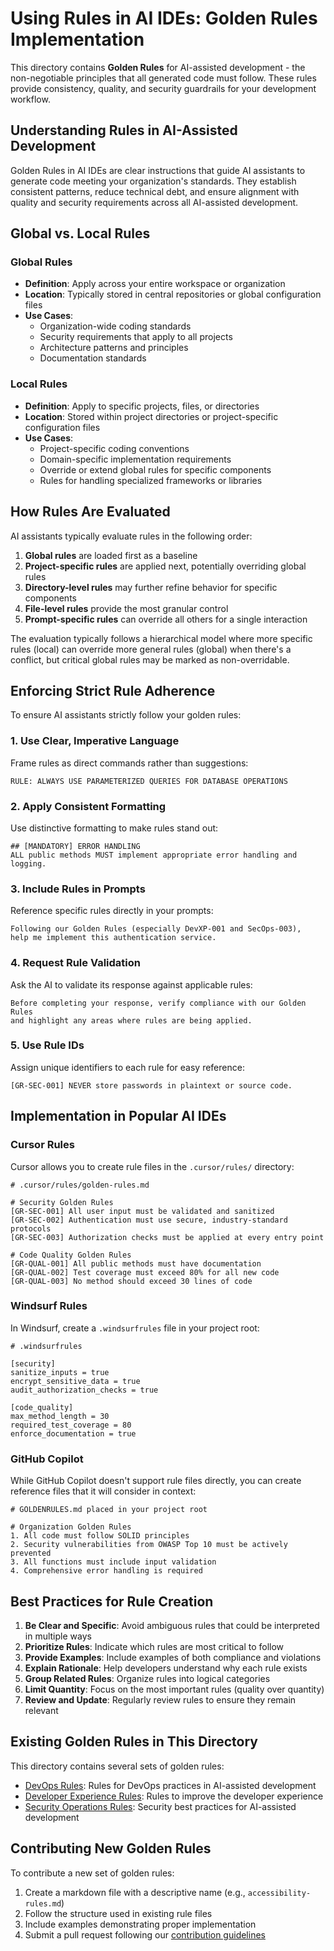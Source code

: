 # Using Rules in AI IDEs: Golden Rules Implementation

This directory contains **Golden Rules** for AI-assisted development - the non-negotiable principles that all generated code must follow. These rules provide consistency, quality, and security guardrails for your development workflow.

## Understanding Rules in AI-Assisted Development

Golden Rules in AI IDEs are clear instructions that guide AI assistants to generate code meeting your organization's standards. They establish consistent patterns, reduce technical debt, and ensure alignment with quality and security requirements across all AI-assisted development.

## Global vs. Local Rules

### Global Rules
- **Definition**: Apply across your entire workspace or organization
- **Location**: Typically stored in central repositories or global configuration files
- **Use Cases**:
  - Organization-wide coding standards
  - Security requirements that apply to all projects
  - Architecture patterns and principles
  - Documentation standards

### Local Rules
- **Definition**: Apply to specific projects, files, or directories
- **Location**: Stored within project directories or project-specific configuration files
- **Use Cases**:
  - Project-specific coding conventions
  - Domain-specific implementation requirements
  - Override or extend global rules for specific components
  - Rules for handling specialized frameworks or libraries

## How Rules Are Evaluated

AI assistants typically evaluate rules in the following order:

1. **Global rules** are loaded first as a baseline
2. **Project-specific rules** are applied next, potentially overriding global rules
3. **Directory-level rules** may further refine behavior for specific components
4. **File-level rules** provide the most granular control
5. **Prompt-specific rules** can override all others for a single interaction

The evaluation typically follows a hierarchical model where more specific rules (local) can override more general rules (global) when there's a conflict, but critical global rules may be marked as non-overridable.

## Enforcing Strict Rule Adherence

To ensure AI assistants strictly follow your golden rules:

### 1. Use Clear, Imperative Language

Frame rules as direct commands rather than suggestions:

```
RULE: ALWAYS USE PARAMETERIZED QUERIES FOR DATABASE OPERATIONS
```

### 2. Apply Consistent Formatting

Use distinctive formatting to make rules stand out:

```
## [MANDATORY] ERROR HANDLING
ALL public methods MUST implement appropriate error handling and logging.
```

### 3. Include Rules in Prompts

Reference specific rules directly in your prompts:

```
Following our Golden Rules (especially DevXP-001 and SecOps-003), 
help me implement this authentication service.
```

### 4. Request Rule Validation

Ask the AI to validate its response against applicable rules:

```
Before completing your response, verify compliance with our Golden Rules 
and highlight any areas where rules are being applied.
```

### 5. Use Rule IDs

Assign unique identifiers to each rule for easy reference:

```
[GR-SEC-001] NEVER store passwords in plaintext or source code.
```

## Implementation in Popular AI IDEs

### Cursor Rules
Cursor allows you to create rule files in the `.cursor/rules/` directory:

```
# .cursor/rules/golden-rules.md

# Security Golden Rules
[GR-SEC-001] All user input must be validated and sanitized
[GR-SEC-002] Authentication must use secure, industry-standard protocols
[GR-SEC-003] Authorization checks must be applied at every entry point

# Code Quality Golden Rules
[GR-QUAL-001] All public methods must have documentation
[GR-QUAL-002] Test coverage must exceed 80% for all new code
[GR-QUAL-003] No method should exceed 30 lines of code
```

### Windsurf Rules
In Windsurf, create a `.windsurfrules` file in your project root:

```
# .windsurfrules

[security]
sanitize_inputs = true
encrypt_sensitive_data = true
audit_authorization_checks = true

[code_quality]
max_method_length = 30
required_test_coverage = 80
enforce_documentation = true
```

### GitHub Copilot
While GitHub Copilot doesn't support rule files directly, you can create reference files that it will consider in context:

```
# GOLDENRULES.md placed in your project root

# Organization Golden Rules
1. All code must follow SOLID principles
2. Security vulnerabilities from OWASP Top 10 must be actively prevented
3. All functions must include input validation
4. Comprehensive error handling is required
```

## Best Practices for Rule Creation

1. **Be Clear and Specific**: Avoid ambiguous rules that could be interpreted in multiple ways
2. **Prioritize Rules**: Indicate which rules are most critical to follow
3. **Provide Examples**: Include examples of both compliance and violations
4. **Explain Rationale**: Help developers understand why each rule exists
5. **Group Related Rules**: Organize rules into logical categories
6. **Limit Quantity**: Focus on the most important rules (quality over quantity)
7. **Review and Update**: Regularly review rules to ensure they remain relevant

## Existing Golden Rules in This Directory

This directory contains several sets of golden rules:

- [DevOps Rules](DevOps-rules.md): Rules for DevOps practices in AI-assisted development
- [Developer Experience Rules](DevXP-rules.md): Rules to improve the developer experience
- [Security Operations Rules](SecOps-rules.md): Security best practices for AI-assisted development

## Contributing New Golden Rules

To contribute a new set of golden rules:

1. Create a markdown file with a descriptive name (e.g., `accessibility-rules.md`)
2. Follow the structure used in existing rule files
3. Include examples demonstrating proper implementation
4. Submit a pull request following our [contribution guidelines](../../../CONTRIBUTING.md)
